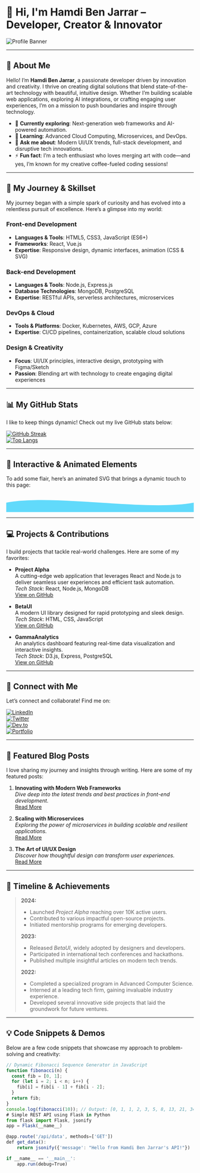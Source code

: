 # 👋 Hi, I'm **Hamdi Ben Jarrar** – Developer, Creator & Innovator

![Profile Banner](https://raw.githubusercontent.com/yourusername/yourrepo/main/your-banner.gif)
<!-- Replace the above URL with your own animated banner or profile image URL -->

---

## 🌟 About Me

Hello! I’m **Hamdi Ben Jarrar**, a passionate developer driven by innovation and creativity. I thrive on creating digital solutions that blend state-of-the-art technology with beautiful, intuitive design. Whether I’m building scalable web applications, exploring AI integrations, or crafting engaging user experiences, I’m on a mission to push boundaries and inspire through technology.

- 🔭 **Currently exploring**: Next-generation web frameworks and AI-powered automation.
- 🌱 **Learning**: Advanced Cloud Computing, Microservices, and DevOps.
- 💬 **Ask me about**: Modern UI/UX trends, full-stack development, and disruptive tech innovations.
- ⚡ **Fun fact**: I’m a tech enthusiast who loves merging art with code—and yes, I’m known for my creative coffee-fueled coding sessions!

---

## 🚀 My Journey & Skillset

My journey began with a simple spark of curiosity and has evolved into a relentless pursuit of excellence. Here’s a glimpse into my world:

### Front-end Development
- **Languages & Tools**: HTML5, CSS3, JavaScript (ES6+)
- **Frameworks**: React, Vue.js
- **Expertise**: Responsive design, dynamic interfaces, animation (CSS & SVG)

### Back-end Development
- **Languages & Tools**: Node.js, Express.js
- **Database Technologies**: MongoDB, PostgreSQL
- **Expertise**: RESTful APIs, serverless architectures, microservices

### DevOps & Cloud
- **Tools & Platforms**: Docker, Kubernetes, AWS, GCP, Azure
- **Expertise**: CI/CD pipelines, containerization, scalable cloud solutions

### Design & Creativity
- **Focus**: UI/UX principles, interactive design, prototyping with Figma/Sketch
- **Passion**: Blending art with technology to create engaging digital experiences

---

## 📊 My GitHub Stats

I like to keep things dynamic! Check out my live GitHub stats below:

[![GitHub Streak](https://streak-stats.demolab.com?user=hamdibenjarrar&theme=radical&hide_border=true)](https://git.io/streak-stats)  
[![Top Langs](https://github-readme-stats.vercel.app/api/top-langs/?username=hamdibenjarrar&layout=compact&theme=radical&hide_border=true)](https://github.com/anuraghazra/github-readme-stats)

---

## 🎨 Interactive & Animated Elements

To add some flair, here’s an animated SVG that brings a dynamic touch to this page:

<svg width="100%" height="100" viewBox="0 0 1000 100">
  <path fill="#61dafb">
    <animate attributeName="d"
      dur="10s"
      repeatCount="indefinite"
      values="
        M0,50 C250,0 750,100 1000,50 L1000,100 L0,100 Z;
        M0,50 C250,100 750,0 1000,50 L1000,100 L0,100 Z;
        M0,50 C250,0 750,100 1000,50 L1000,100 L0,100 Z
      " />
  </path>
</svg>

---

## 💻 Projects & Contributions

I build projects that tackle real-world challenges. Here are some of my favorites:

- **Project Alpha**  
  A cutting-edge web application that leverages React and Node.js to deliver seamless user experiences and efficient task automation.  
  _Tech Stack_: React, Node.js, MongoDB  
  [View on GitHub](https://github.com/hamdibenjarrar/project-alpha)

- **BetaUI**  
  A modern UI library designed for rapid prototyping and sleek design.  
  _Tech Stack_: HTML, CSS, JavaScript  
  [View on GitHub](https://github.com/hamdibenjarrar/betaui)

- **GammaAnalytics**  
  An analytics dashboard featuring real-time data visualization and interactive insights.  
  _Tech Stack_: D3.js, Express, PostgreSQL  
  [View on GitHub](https://github.com/hamdibenjarrar/gammaanalytics)

---

## 🔗 Connect with Me

Let’s connect and collaborate! Find me on:

[![LinkedIn](https://img.shields.io/badge/LinkedIn-0077B5?style=for-the-badge&logo=linkedin&logoColor=white)](https://www.linkedin.com/in/hamdibenjarrar/)  
[![Twitter](https://img.shields.io/badge/Twitter-1DA1F2?style=for-the-badge&logo=twitter&logoColor=white)](https://twitter.com/hamdibenjarrar)  
[![Dev.to](https://img.shields.io/badge/Dev.to-0A0A0A?style=for-the-badge&logo=dev.to&logoColor=white)](https://dev.to/hamdibenjarrar)  
[![Portfolio](https://img.shields.io/badge/Website-000000?style=for-the-badge&logo=About.me&logoColor=white)](https://hamdibenjarrar.dev)

---

## 📝 Featured Blog Posts

I love sharing my journey and insights through writing. Here are some of my featured posts:

1. **Innovating with Modern Web Frameworks**  
   _Dive deep into the latest trends and best practices in front-end development._  
   [Read More](https://hamdibenjarrar.dev/blog/modern-web-frameworks)

2. **Scaling with Microservices**  
   _Exploring the power of microservices in building scalable and resilient applications._  
   [Read More](https://hamdibenjarrar.dev/blog/scaling-with-microservices)

3. **The Art of UI/UX Design**  
   _Discover how thoughtful design can transform user experiences._  
   [Read More](https://hamdibenjarrar.dev/blog/ui-ux-design)

---

## 📆 Timeline & Achievements

> **2024:**  
> - Launched *Project Alpha* reaching over 10K active users.  
> - Contributed to various impactful open-source projects.  
> - Initiated mentorship programs for emerging developers.
>
> **2023:**  
> - Released *BetaUI*, widely adopted by designers and developers.  
> - Participated in international tech conferences and hackathons.  
> - Published multiple insightful articles on modern tech trends.
>
> **2022:**  
> - Completed a specialized program in Advanced Computer Science.  
> - Interned at a leading tech firm, gaining invaluable industry experience.  
> - Developed several innovative side projects that laid the groundwork for future ventures.

---

## 💡 Code Snippets & Demos

Below are a few code snippets that showcase my approach to problem-solving and creativity:

```javascript
// Dynamic Fibonacci Sequence Generator in JavaScript
function fibonacci(n) {
  const fib = [0, 1];
  for (let i = 2; i < n; i++) {
    fib[i] = fib[i - 1] + fib[i - 2];
  }
  return fib;
}
console.log(fibonacci(10)); // Output: [0, 1, 1, 2, 3, 5, 8, 13, 21, 34]
# Simple REST API using Flask in Python
from flask import Flask, jsonify
app = Flask(__name__)

@app.route('/api/data', methods=['GET'])
def get_data():
    return jsonify({'message': "Hello from Hamdi Ben Jarrar's API!"})

if __name__ == '__main__':
    app.run(debug=True)
